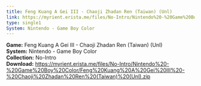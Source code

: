 ```yaml
---
title: Feng Kuang A Gei III - Chaoji Zhadan Ren (Taiwan) (Unl)
link: https://myrient.erista.me/files/No-Intro/Nintendo%20-%20Game%20Boy%20Color/Feng%20Kuang%20A%20Gei%20III%20-%20Chaoji%20Zhadan%20Ren%20(Taiwan)%20(Unl).zip
type: single1
System: Nintendo - Game Boy Color
---
```

<b>Game:</b> Feng Kuang A Gei III - Chaoji Zhadan Ren (Taiwan) (Unl)<br>
<b>System:</b> Nintendo - Game Boy Color<br>
<b>Collection:</b> No-Intro<br>
<b>Download:</b> https://myrient.erista.me/files/No-Intro/Nintendo%20-%20Game%20Boy%20Color/Feng%20Kuang%20A%20Gei%20III%20-%20Chaoji%20Zhadan%20Ren%20(Taiwan)%20(Unl).zip